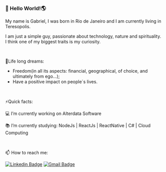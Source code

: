 ###  👋 Hello World!🌎

My name is Gabriel, I was born in Rio de Janeiro and 
I am currently living in Teresopolis.

I am just a simple guy, passionate about technology, nature 
and spirituality.<br>
I think one of my biggest traits is my curiosity.<br> 

<br>

🎁Life long dreams:
- Freedom(in all its aspects: financial, geographical, of choice, and ultimately from ego...);
- Have a positive impact on people´s lives.

<br>

⚡Quick facts:

💻 I’m currently working on Alterdata Software

📚 I’m currently studying: NodeJs | ReactJs | ReactNative | C# | Cloud Computing

<br>

📫 How to reach me: 

[![Linkedin Badge](https://img.shields.io/badge/-LinkedIn-blue?style=flat-square&logo=Linkedin&logoColor=white&link=https://www.linkedin.com/in/garccosta)](https://www.linkedin.com/in/garccosta)
[![Gmail Badge](https://img.shields.io/badge/-Gmail-c14438?style=flat-square&logo=Gmail&logoColor=white&link=mailto:garccosta@gmail.com)](mailto:garccosta@gmail.com)


<!--
**Garccosta/Garccosta** is a ✨ _special_ ✨ repository because its `README.md` (this file) appears on your GitHub profile.

